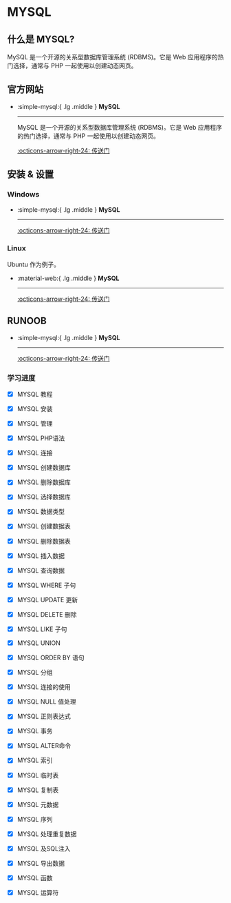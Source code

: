 # MYSQL

## 什么是 MYSQL?

MySQL 是一个开源的关系型数据库管理系统 (RDBMS)。它是 Web 应用程序的热门选择，通常与 PHP 一起使用以创建动态网页。

## 官方网站

<div class="grid cards" markdown>

-   :simple-mysql:{ .lg .middle } __MySQL__
    
    ---

    MySQL 是一个开源的关系型数据库管理系统 (RDBMS)。它是 Web 应用程序的热门选择，通常与 PHP 一起使用以创建动态网页。
    
    [:octicons-arrow-right-24: <a href="https://www.mysql.com/" target="_blank"> 传送门 </a>](#)

</div>

## 安装 & 设置

### Windows

<div class="grid cards" markdown>

-   :simple-mysql:{ .lg .middle } __MySQL__
    
    ---

    [:octicons-arrow-right-24: <a href="https://www.runoob.com/w3cnote/windows10-mysql-installer.html" target="_blank"> 传送门 </a>](#)

</div>

### Linux

Ubuntu 作为例子。

<div class="grid cards" markdown>

-   :material-web:{ .lg .middle } __MySQL__
    
    ---

    [:octicons-arrow-right-24: <a href="https://www.digitalocean.com/community/tutorials/how-to-install-mysql-on-ubuntu-22-04" target="_blank"> 传送门 </a>](#)

</div>

## RUNOOB

<div class="grid cards" markdown>

-   :simple-mysql:{ .lg .middle } __MySQL__
    
    ---

    [:octicons-arrow-right-24: <a href="https://www.runoob.com/mysql/mysql-tutorial.html" target="_blank"> 传送门 </a>](#)

</div>

### 学习进度

- [x] MYSQL 教程
- [x] MYSQL 安装
- [x] MYSQL 管理
- [x] MYSQL PHP语法
- [x] MYSQL 连接
- [x] MYSQL 创建数据库
- [x] MYSQL 删除数据库
- [x] MYSQL 选择数据库
- [x] MYSQL 数据类型
- [x] MYSQL 创建数据表
- [x] MYSQL 删除数据表
- [x] MYSQL 插入数据
- [x] MYSQL 查询数据
- [x] MYSQL WHERE 子句
- [x] MYSQL UPDATE 更新
- [x] MYSQL DELETE 删除
- [x] MYSQL LIKE 子句
- [x] MYSQL UNION
- [x] MYSQL ORDER BY 语句
- [x] MYSQL 分组
- [x] MYSQL 连接的使用
- [x] MYSQL NULL 值处理
- [x] MYSQL 正则表达式
- [x] MYSQL 事务
- [x] MYSQL ALTER命令
- [x] MYSQL 索引
- [x] MYSQL 临时表
- [x] MYSQL 复制表
- [x] MYSQL 元数据
- [x] MYSQL 序列
- [x] MYSQL 处理重复数据
- [x] MYSQL 及SQL注入
- [x] MYSQL 导出数据
- [x] MYSQL 函数
- [x] MYSQL 运算符

